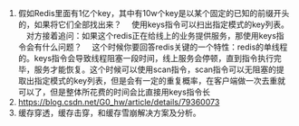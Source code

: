 1. 假如Redis里面有1亿个key，其中有10w个key是以某个固定的已知的前缀开头的，如果将它们全部找出来？ 
　使用keys指令可以扫出指定模式的key列表。 
　对方接着追问：如果这个redis正在给线上的业务提供服务，那使用keys指令会有什么问题？ 
　这个时候你要回答redis关键的一个特性：redis的单线程的。keys指令会导致线程阻塞一段时间，线上服务会停顿，直到指令执行完毕，服务才能恢复。这个时候可以使用scan指令，scan指令可以无阻塞的提取出指定模式的key列表，但是会有一定的重复概率，在客户端做一次去重就可以了，但是整体所花费的时间会比直接用keys指令长     
2. https://blog.csdn.net/G0_hw/article/details/79360073
3. 缓存穿透，缓存击穿，和缓存雪崩解决方案及分析。
